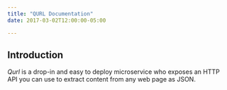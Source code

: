 ```yaml
---
title: "QURL Documentation"
date: 2017-03-02T12:00:00-05:00

---
```

## Introduction

*Qurl* is a drop-in and easy to deploy microservice who exposes an HTTP API you
can use to extract content from any web page as JSON.